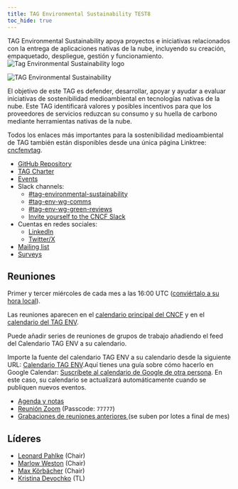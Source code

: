 ```yaml
---
title: TAG Environmental Sustainability TEST8
toc_hide: true
--- 
```


<div class="row mt-5 mb-3">
    <div class="col-lg-6">
        <div class="lead">
        TAG Environmental Sustainability apoya proyectos e iniciativas relacionados con la entrega de aplicaciones nativas de la nube, incluyendo su creación, empaquetado, despliegue, gestión y funcionamiento.
        </div>
    </div>
    <div class="col-lg-6">
        <img src="/images/tag-environmental-sustainability_color.svg" alt="Tag Environmental Sustainability logo" style="max-width: 300px;">
    </div>
</div>

<p class="mt-5 mb-5"><img src="/images/tag-env-sustainability-header.webp" alt="TAG Environmental Sustainability"></p>

El objetivo de este TAG es defender, desarrollar, apoyar y ayudar a evaluar iniciativas de sostenibilidad medioambiental en tecnologías nativas de la nube. Este TAG identificará valores y posibles incentivos para que los proveedores de servicios reduzcan su consumo y su huella de carbono mediante herramientas nativas de la nube.

<!-- cSpell:ignore Linktree -->
Todos los enlaces más importantes para la sostenibilidad medioambiental de TAG también están disponibles desde una única página Linktree:  [cncfenvtag](https://linktr.ee/cncfenvtag).

- [GitHub Repository](https://github.com/cncf/tag-env-sustainability)
- [TAG Charter](https://github.com/cncf/tag-env-sustainability/blob/main/charter.md)
- [Events](https://tag-env-sustainability.cncf.io/events/)
- Slack channels:
  - [#tag-environmental-sustainability](https://cloud-native.slack.com/archives/C03F270PDU6)
  - [#tag-env-wg-comms](https://cloud-native.slack.com/archives/C068XUD9AEA)
  - [#tag-env-wg-green-reviews](https://cloud-native.slack.com/archives/C060EDHN431)
  - [Invite yourself to the CNCF Slack](https://slack.cncf.io/)
- Cuentas en redes sociales:
  - [LinkedIn](https://www.linkedin.com/company/cncf-tag-environmental-sustainability)
  - [Twitter/X](https://twitter.com/CNCFEnvTAG)
- [Mailing list](https://lists.cncf.io/g/cncf-tag-env-sustainability/topics)
- [Surveys](https://github.com/cncf/tag-env-sustainability/tree/main/artifacts/surveys)

## Reuniones

Primer y tercer miércoles de cada mes a las 16:00 UTC  ([conviértalo a su hora local](https://dateful.com/convert/utc?t=16)).

Las reuniones aparecen en el  [calendario principal del CNCF](https://www.cncf.io/calendar/)
y en el  [calendario del TAG ENV](https://calendar.google.com/calendar/embed?src=72e93a411f02e5664bb4485c04311b83dae6a62574e4ab882a1ccf8526aa9bf1%40group.calendar.google.com&ctz=America%2FChicago).

Puede añadir series de reuniones de grupos de trabajo añadiendo el feed del Calendario TAG ENV a su calendario.

Importe la fuente del calendario TAG ENV a su calendario desde la siguiente URL:  [Calendario TAG ENV](https://calendar.google.com/calendar/embed?src=72e93a411f02e5664bb4485c04311b83dae6a62574e4ab882a1ccf8526aa9bf1%40group.calendar.google.com).Aquí tienes una guía sobre cómo hacerlo en Google Calendar:  [Suscríbete al calendario de Google de otra persona](https://support.google.com/calendar/answer/37100?hl=en&co=GENIE.Platform%3DDesktop). En este caso, su calendario se actualizará automáticamente cuando se publiquen nuevos eventos.

* [Agenda y notas](https://bit.ly/cncf-tag-env-meeting-notes)
* [Reunión Zoom](https://zoom.us/my/cncftagenvsustainability) (Passcode: `77777`)
* [Grabaciones de reuniones anteriores ](https://www.youtube.com/@CNCFEnvTAG/playlists) (se suben por lotes a final de mes)

## Líderes

- [Leonard Pahlke](https://github.com/leonardpahlke) (Chair)
- [Marlow Weston](https://github.com/catblade) (Chair)
- [Max Körbächer](https://github.com/mkorbi) (Chair)
- [Kristina Devochko](https://github.com/guidemetothemoon) (TL)